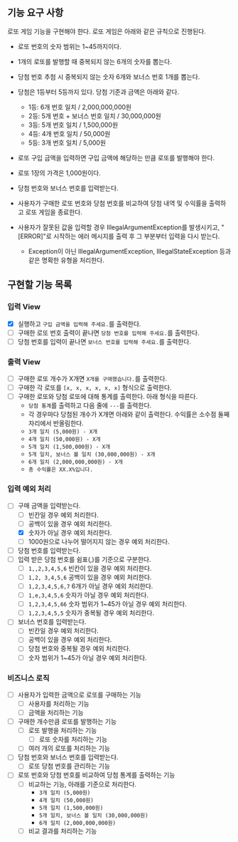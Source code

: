## 기능 요구 사항
로또 게임 기능을 구현해야 한다. 로또 게임은 아래와 같은 규칙으로 진행된다.

- 로또 번호의 숫자 범위는 1~45까지이다.
- 1개의 로또를 발행할 때 중복되지 않는 6개의 숫자를 뽑는다.
- 당첨 번호 추첨 시 중복되지 않는 숫자 6개와 보너스 번호 1개를 뽑는다.
- 당첨은 1등부터 5등까지 있다. 당첨 기준과 금액은 아래와 같다.
    - 1등: 6개 번호 일치 / 2,000,000,000원
    - 2등: 5개 번호 + 보너스 번호 일치 / 30,000,000원
    - 3등: 5개 번호 일치 / 1,500,000원
    - 4등: 4개 번호 일치 / 50,000원
    - 5등: 3개 번호 일치 / 5,000원
      
- 로또 구입 금액을 입력하면 구입 금액에 해당하는 만큼 로또를 발행해야 한다. 
- 로또 1장의 가격은 1,000원이다. 
- 당첨 번호와 보너스 번호를 입력받는다. 
- 사용자가 구매한 로또 번호와 당첨 번호를 비교하여 당첨 내역 및 수익률을 출력하고 로또 게임을 종료한다. 
- 사용자가 잘못된 값을 입력할 경우 IllegalArgumentException를 발생시키고, "[ERROR]"로 시작하는 에러 메시지를 출력 후 그 부분부터 입력을 다시 받는다. 
  - Exception이 아닌 IllegalArgumentException, IllegalStateException 등과 같은 명확한 유형을 처리한다.

## 구현할 기능 목록

### 입력 View
- [x] 실행하고 `구입 금액을 입력해 주세요.`를 출력한다.
- [ ] 구매한 로또 번호 출력이 끝나면 `당첨 번호를 입력해 주세요.`를 출력한다.
- [ ] 당첨 번호를 입력이 끝나면 `보너스 번호를 입력해 주세요.`를 출력한다.

### 출력 View
- [ ] 구매한 로또 개수가 X개면 `X개를 구매했습니다.`를 출력한다.
- [ ] 구매한 각 로또를 `[x, x, x, x, x, x]` 형식으로 출력한다.
- [ ] 구매한 로또와 당첨 로또에 대해 통계를 출력한다. 아래 형식을 따른다.
  - `당첨 통계`를 출력하고 다음 줄에 `---`를 출력한다.
  - 각 경우마다 당첨된 개수가 X개면 아래와 같이 출력한다. 수익률은 소수점 둘째 자리에서 반올림한다.
  - `3개 일치 (5,000원) - X개`
  - `4개 일치 (50,000원) - X개`
  - `5개 일치 (1,500,000원) - X개`
  - `5개 일치, 보너스 볼 일치 (30,000,000원) - X개`
  - `6개 일치 (2,000,000,000원) - X개` 
  - `총 수익률은 XX.X%입니다.`

### 입력 예외 처리
- [ ] 구매 금액을 입력받는다.
  - [ ] 빈칸일 경우 예외 처리한다.
  - [ ] 공백이 있을 경우 예외 처리한다.
  - [x] 숫자가 아닐 경우 예외 처리한다.
  - [ ] 1000원으로 나누어 떨어지지 않는 경우 예외 처리한다.
- [ ] 당첨 번호를 입력받는다.
- [ ] 입력 받은 당첨 번호를 쉼표(,)를 기준으로 구분한다.
  - [ ] `1,,2,3,4,5,6` 빈칸이 있을 경우 예외 처리한다.
  - [ ] `1,2, 3,4,5,6` 공백이 있을 경우 예외 처리한다.
  - [ ] `1,2,3,4,5,6,7` 6개가 아닐 경우 예외 처리한다.
  - [ ] `1,e,3,4,5,6` 숫자가 아닐 경우 예외 처리한다.
  - [ ] `1,2,3,4,5,66` 숫자 범위가 1~45가 아닐 경우 예외 처리한다.
  - [ ] `1,2,3,4,5,5` 숫자가 중복될 경우 예외 처리한다.
- [ ] 보너스 번호를 입력받는다.
  - [ ] 빈칸일 경우 예외 처리한다.
  - [ ] 공백이 있을 경우 예외 처리한다.
  - [ ] 당첨 번호와 중복될 경우 예외 처리한다.
  - [ ] 숫자 범위가 1~45가 아닐 경우 예외 처리한다.

### 비즈니스 로직
- [ ] 사용자가 입력한 금액으로 로또를 구매하는 기능
  - [ ] 사용자를 처리하는 기능
  - [ ] 금액을 처리하는 기능
- [ ] 구매한 개수만큼 로또를 발행하는 기능
  - [ ] 로또 발행을 처리하는 기능
    - [ ] 로또 숫자를 처리하는 기능
  - [ ] 여러 개의 로또를 처리하는 기능
- [ ] 당첨 번호와 보너스 번호를 입력받는다. 
  - [ ] 로또 당첨 번호를 관리하는 기능
- [ ] 로또 번호와 당첨 번호를 비교하여 당첨 통계를 출력하는 기능
  - [ ] 비교하는 기능, 아래를 기준으로 처리한다.
    - `3개 일치 (5,000원)`
    - `4개 일치 (50,000원)`
    - `5개 일치 (1,500,000원)`
    - `5개 일치, 보너스 볼 일치 (30,000,000원)`
    - `6개 일치 (2,000,000,000원)`
  - [ ] 비교 결과를 처리하는 기능